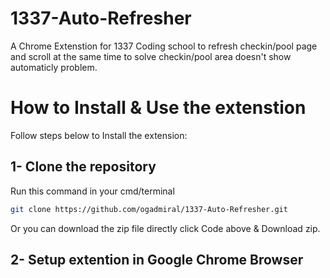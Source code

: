 # 1337-Auto-Refresher
A Chrome Extenstion for 1337 Coding school to refresh checkin/pool page and scroll at the same time to solve checkin/pool area doesn't show automaticly problem.

# How to Install & Use the extenstion
Follow steps below to Install the extension:
## 1- Clone the repository
Run this command in your cmd/terminal
```bash
git clone https://github.com/ogadmiral/1337-Auto-Refresher.git
```
Or you can download the zip file directly click Code above & Download zip.

## 2- Setup extention in Google Chrome Browser
